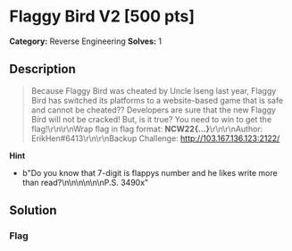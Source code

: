 # Flaggy Bird V2 [500 pts]

**Category:** Reverse Engineering
**Solves:** 1

## Description
>Because Flaggy Bird was cheated by Uncle Iseng last year, Flaggy Bird has switched its platforms to a website-based game that is safe and cannot be cheated?? Developers are sure that the new Flaggy Bird will not be cracked! But, is it true? You need to win to get the flag!\r\n\r\nWrap flag in flag format: **NCW22{...}**\r\n\r\nAuthor: ErikHen#6413\r\n\r\nBackup Challenge: http://103.167.136.123:2122/

**Hint**
* b"Do you know that 7-digit is flappys number and he likes write more than read?\n\n\n\n\n\nP.S. 3490x"

## Solution

### Flag

